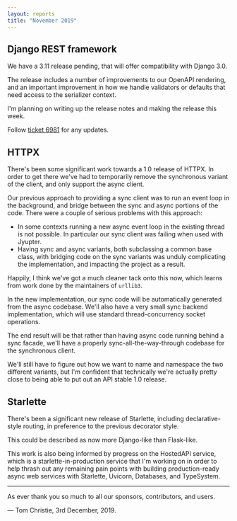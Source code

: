 ```yaml
---
layout: reports
title: "November 2019"
---
```


## Django REST framework

We have a 3.11 release pending, that will offer compatibility with Django 3.0.

The release includes a number of improvements to our OpenAPI rendering,
and an important improvement in how we handle validators or defaults that need
access to the serializer context.

I'm planning on writing up the release notes and making the release this week.

Follow [ticket 6981](https://github.com/encode/django-rest-framework/issues/6981)
for any updates.

## HTTPX

There's been some significant work towards a 1.0 release of HTTPX. In order to
get there we've had to temporarily remove the synchronous variant of the client,
and only support the async client.

Our previous approach to providing a sync client was to run an event loop in the
background, and bridge between the sync and async portions of the code. There
were a couple of serious problems with this approach:

* In some contexts running a new async event loop in the existing thread is not
possible. In particular our sync client was failing when used with Jyupter.
* Having sync and async variants, both subclassing a common base class, with
bridging code on the sync variants was unduly complicating the implementation,
and impacting the project as a result.

Happily, I think we've got a much cleaner tack onto this now, which learns from
work done by the maintainers of `urllib3`.

In the new implementation, our sync code will be automatically generated from
the async codebase. We'll also have a very small sync backend implementation,
which will use standard thread-concurrency socket operations.

The end result will be that rather than having async code running behind a
sync facade, we'll have a properly sync-all-the-way-through codebase for the
synchronous client.

We'll still have to figure out how we want to name and namespace the two
different variants, but I'm confident that technically we're actually pretty
close to being able to put out an API stable 1.0 release.

## Starlette

There's been a significant new release of Starlette, including declarative-style
routing, in preference to the previous decorator style.

This could be described as now more Django-like than Flask-like.

This work is also being informed by progress on the HostedAPI service, which
is a starlette-in-production service that I'm working on in order to help
thrash out any remaining pain points with building production-ready async web
services with Starlette, Uvicorn, Databases, and TypeSystem.

---

As ever thank you so much to all our sponsors, contributors, and users.

&mdash; Tom Christie, 3rd December, 2019.
